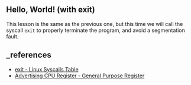 ## Hello, World! (with exit)

This lesson is the same as the previous one, but this time we will call the syscall `exit` to properly terminate the program, and avoid a segmentation fault.

## \_references

- [exit - Linux Syscalls Table](https://chromium.googlesource.com/chromiumos/docs/+/HEAD/constants/syscalls.md#i686_1)
- [Advertising
  CPU Register - General Purpose Register](https://web.archive.org/web/20191114093028/https://gerardnico.com/computer/cpu/register/general)
